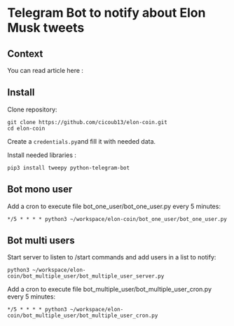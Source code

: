 # Telegram Bot to notify about Elon Musk tweets

## Context

You can read article here : 

## Install

Clone repository:

```
git clone https://github.com/cicoub13/elon-coin.git
cd elon-coin
```

Create a `credentials.py`and fill it with needed data.

Install needed libraries :

`pip3 install tweepy python-telegram-bot`

## Bot mono user

Add a cron to execute file bot_one_user/bot_one_user.py every 5 minutes:

`*/5 * * * * python3 ~/workspace/elon-coin/bot_one_user/bot_one_user.py`

## Bot multi users

Start server to listen to /start commands and add users in a list to notify:

`python3 ~/workspace/elon-coin/bot_multiple_user/bot_multiple_user_server.py`

Add a cron to execute file bot_multiple_user/bot_multiple_user_cron.py every 5 minutes:

`*/5 * * * * python3 ~/workspace/elon-coin/bot_multiple_user/bot_multiple_user_cron.py`